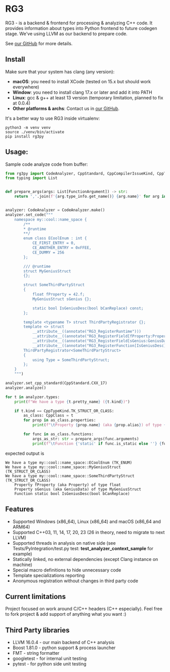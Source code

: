 RG3
====

RG3 - is a backend & frontend for processing & analyzing C++ code. It provides information about types into Python frontend to future codegen stage.
We've using LLVM as our backend to prepare code. 

See [our GitHub](https://github.com/DronCode/RG3) for more details.

Install
--------

Make sure that your system has clang (any version):
 * **macOS**: you need to install XCode (tested on 15.x but should work everywhere)
 * **Window**: you need to install clang 17.x or later and add it into PATH 
 * **Linux**: gcc & g++ at least 13 version (temporary limitation, planned to fix at 0.0.4)
 * **Other platforms & archs**: Contact us in [our GitHub](https://github.com/DronCode/RG3).

It's a better way to use RG3 inside virtualenv:
```shell
python3 -m venv venv
source ./venv/bin/activate
pip install rg3py
```

Usage:
------

Sample code analyze code from buffer:

```python
from rg3py import CodeAnalyzer, CppStandard, CppCompilerIssueKind, CppTypeKind, CppClass, FunctionArgument
from typing import List


def prepare_args(args: List[FunctionArgument]) -> str:
    return ','.join(f'{arg.type_info.get_name()} {arg.name}' for arg in args)


analyzer: CodeAnalyzer = CodeAnalyzer.make()
analyzer.set_code("""
    namespace my::cool::name_space {
        /**
        * @runtime
        **/
        enum class ECoolEnum : int {
            CE_FIRST_ENTRY = 0,
            CE_ANOTHER_ENTRY = 0xFFEE,
            CE_DUMMY = 256
        };

        /// @runtime
        struct MyGeniusStruct
        {};

        struct SomeThirdPartyStruct
        {
            float fProperty = 42.f;
            MyGeniusStruct sGenius {};

            static bool IsGeniusDesc(bool bCanReplace) const;
        };

        template <typename T> struct ThirdPartyRegistrator {};
        template <> struct 
            __attribute__((annotate("RG3_RegisterRuntime")))
            __attribute__((annotate("RG3_RegisterField[fProperty:Property]")))
            __attribute__((annotate("RG3_RegisterField[sGenius:GeniusData]")))
            __attribute__((annotate("RG3_RegisterFunction[IsGeniusDesc]")))
        ThirdPartyRegistrator<SomeThirdPartyStruct>
        {
            using Type = SomeThirdPartyStruct;
        };
    }
    """)

analyzer.set_cpp_standard(CppStandard.CXX_17)
analyzer.analyze()

for t in analyzer.types:
    print(f"We have a type {t.pretty_name} ({t.kind})")

    if t.kind == CppTypeKind.TK_STRUCT_OR_CLASS:
        as_class: CppClass = t
        for prop in as_class.properties:
            print(f"\tProperty {prop.name} (aka {prop.alias}) of type {prop.type_info.get_name()}")

        for func in as_class.functions:
            args_as_str: str = prepare_args(func.arguments)
            print(f"\tFunction {'static' if func.is_static else ''} {func.return_type.get_name()} {func.name}({args_as_str}){' const' if func.is_const else ''}")
```

expected output is
```text
We have a type my::cool::name_space::ECoolEnum (TK_ENUM)
We have a type my::cool::name_space::MyGeniusStruct (TK_STRUCT_OR_CLASS)
We have a type my::cool::name_space::SomeThirdPartyStruct (TK_STRUCT_OR_CLASS)
	Property fProperty (aka Property) of type float
	Property sGenius (aka GeniusData) of type MyGeniusStruct
	Function static bool IsGeniusDesc(bool bCanReplace)
```

Features
---------

 * Supported Windows (x86_64), Linux (x86_64) and macOS (x86_64 and ARM64)
 * Supported C++03, 11, 14, 17, 20, 23 (26 in theory, need to migrate to next LLVM)
 * Supported threads in analysis on native side (see Tests/PyIntegration/test.py test: **test_analyzer_context_sample** for example)
 * Statically linked, no external dependencies (except Clang instance on machine)
 * Special macro definitions to hide unnecessary code
 * Template specializations reporting
 * Anonymous registration without changes in third party code

Current limitations
-------------------

Project focused on work around C/C++ headers (C++ especially). Feel free to fork project & add support of anything what you want :)

Third Party libraries
----------------------

 * LLVM 16.0.4 - our main backend of C++ analysis
 * Boost 1.81.0 - python support & process launcher
 * FMT - string formatter
 * googletest - for internal unit testing
 * pytest - for python side unit testing
